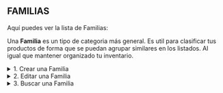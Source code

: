 ## **FAMILIAS**

Aquí puedes ver la lista de Familias:  

Una **Familia** es un tipo de categoria más general. Es util para clasificar tus productos de forma que se puedan agrupar similares en los listados. Al igual que mantener organizado tu inventario.  

<details><summary class="text-primary">1. Crear una Familia</summary>
        <p>1.1 En la esquina inferior derecha, haz clic en el <b>Boton + Rojo</b></p>
        <p>1.2 Digita el <b>Nombre</b> de la Familia</p>
        <p>1.3 Digita el <b>Prefijo</b> (campo opcional). Guia para la creación de códigos por Familia.</p>
        <p>1.4 Digita el <b>Consecutivo</b> (campo opcional) Valor de inicio para consecutivos de códigos.</p>
        <p>1.5 Digita la <b>Utilidad</b> (campo opcional) Porcentaje de utilidad de la familia.</p>
        <p>1.6 Ajusta <b>Ver en Caja</b> para</p>
</details>

<details><summary class="text-primary">2. Editar una Familia</summary>
        <p>2.1 Haz clic derecho sobre la Familia y selecciona la opción <b>Editar</b>.</p>
        <p>2.2 Edita los campos necesarios de la Familia.</p>
        <p>2.3 Para Finalizar haz clic en el boton <b>Guardar</b>.</p>
</details>

<details><summary class="text-primary">3. Buscar una Familia</summary>
        <p>3.1 Haz clic en el icono <b>Buscar</b> (Accesos Directos).</p>
        <p>3.2 Digita la información en el campo por el que deseas filtrar las Familias si es necesario.</p>
        <p>3.3 Visualiza la información en la lista General de Familias</b>.</p>
</details>